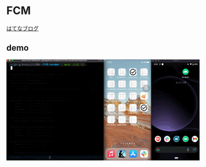 # FCM

[はてなブログ](https://koko206.hatenablog.com/entry/2022/10/20/024404)

## demo

![](./readme/push_demo.gif)
